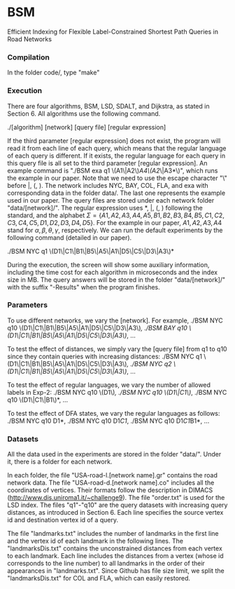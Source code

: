# BSM
Efficient Indexing for Flexible Label-Constrained Shortest Path Queries in Road Networks

### Compilation

In the folder code/, type "make"

### Execution

There are four algorithms, BSM, LSD, SDALT, and Dijkstra, as stated in Section 6. All algorithms use the following command.

./[algorithm] [network] [query file] [regular expression]

If the third parameter [regular expression] does not exist, the program will read it from each line of each query, which means that the regular language of each query is different. If it exists, the regular language for each query in this query file is all set to the third parameter [regular expression]. An example command is "./BSM exa q1 \\(A1\\|A2\\)*A4\\(A2*\\|A3*\\)", which runs the example in our paper. Note that we need to use the escape character "\\" before |, (, ). The network includes NYC, BAY, COL, FLA, and exa with corresponding data in the folder data/. The last one represents the example used in our paper. The query files are stored under each network folder "data/[network]/". The regular expression uses *, |, (, ) following the standard, and the alphabet $\Sigma=\{A1, A2, A3, A4, A5, B1, B2, B3, B4, B5, C1, C2, C3, C4, C5, D1, D2, D3, D4, D5\}$. For the example in our paper, $A1, A2, A3, A4$ stand for $\alpha,\beta,\theta,\gamma$, respectively. We can run the default experiments by the following command (detailed in our paper).

./BSM NYC q1 \\(D1\\|C1\\|B1\\|B5\\|A5\\|A1\\|D5\\|C5\\|D3\\|A3\\)*

During the execution, the screen will show some auxiliary information, including the time cost for each algorithm in microseconds and the index size in MB. The query answers will be stored in the folder "data/[network]/" with the suffix "-Results" when the program finishes.

### Parameters

To use different networks, we vary the [network]. For example, ./BSM NYC q10 \\(D1\\|C1\\|B1\\|B5\\|A5\\|A1\\|D5\\|C5\\|D3\\|A3\\)*, ./BSM BAY q10 \\(D1\\|C1\\|B1\\|B5\\|A5\\|A1\\|D5\\|C5\\|D3\\|A3\\)*, ...

To test the effect of distances, we simply vary the [query file] from q1 to q10 since they contain queries with increasing distances: ./BSM NYC q1 \\(D1\\|C1\\|B1\\|B5\\|A5\\|A1\\|D5\\|C5\\|D3\\|A3\\)*, ./BSM NYC q2 \\(D1\\|C1\\|B1\\|B5\\|A5\\|A1\\|D5\\|C5\\|D3\\|A3\\)*, ...

To test the effect of regular languages, we vary the number of allowed labels in Exp-2: ./BSM NYC q10 \\(D1\\)*, ./BSM NYC q10 \\(D1\\|C1\\)*, ./BSM NYC q10 \\(D1\\|C1\\|B1\\)*, ...

To test the effect of DFA states, we vary the regular languages as follows: ./BSM NYC q10 D1*, ./BSM NYC q10 D1*C1*, ./BSM NYC q10 D1*C1*B1*, ...

### Datasets

All the data used in the experiments are stored in the folder "data/". Under it, there is a folder for each network. 

In each folder, the file "USA-road-l.[network name].gr" contains the road network data. The file "USA-road-d.[network name].co" includes all the coordinates of vertices. Their formats follow the description in DIMACS (http://www.dis.uniroma1.it/~challenge9). The file "order.txt" is used for the LSD index. The files "q1"-"q10" are the query datasets with increasing query distances, as introduced in Section 6. Each line specifies the source vertex id and destination vertex id of a query. 

The file "landmarks.txt" includes the number of landmarks in the first line and the vertex id of each landmark in the following lines. The "landmarksDis.txt" contains the unconstrained distances from each vertex to each landmark. Each line includes the distances from a vertex (whose id corresponds to the line number) to all landmarks in the order of their appearances in "landmarks.txt". Since Github has file size limit, we split the "landmarksDis.txt" for COL and FLA, which can easily restored.

